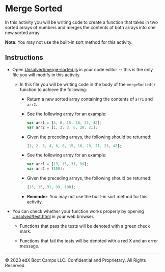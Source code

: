 # Merge Sorted

In this activity you will be writing code to create a function that takes in two sorted arrays of numbers and merges the contents of both arrays into one new sorted array.

**Note**: You may not use the built-in sort method for this activity.

## Instructions

* Open [Unsolved/merge-sorted.js](Unsolved/merge-sorted.js) in your code editor -- this is the only file you will modify in this activity.

  * In this file you will be writing code in the body of the `mergeSorted()` function to achieve the following:

    * Return a new sorted array containing the contents of `arr1` and `arr2`.

    * See the following array for an example:

      ```js
      var arr1 = [4, 8, 15, 16, 23, 42];
      var arr2 = [1, 2, 3, 6, 20, 21];
      ```

    * Given the preceding arrays, the following should be returned:

      ```js
      [1, 2, 3, 4, 6, 8, 15, 16, 20, 21, 23, 42];
      ```

    * See the following array for an example:

      ```js
      var arr1 = [13, 15, 31, 99];
      var arr2 = [100];
      ```

    * Given the preceding arrays, the following should be returned:

      ```js
      [13, 15, 31, 99, 100];
      ```

    * **Reminder**: You may not use the built-in sort method for this activity.

* You can check whether your function works properly by opening [Unsolved/test.html](Unsolved/test.html) in your web browser.

  * Functions that pass the tests will be denoted with a green check mark.

  * Functions that fail the tests will be denoted with a red X and an error message.
  
---
© 2023 edX Boot Camps LLC. Confidential and Proprietary. All Rights Reserved.
